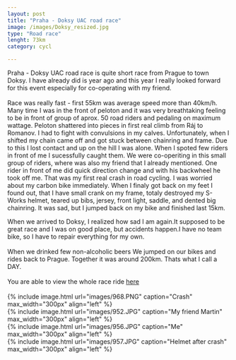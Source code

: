 ```yaml
---
layout: post
title: "Praha - Doksy UAC road race"
image: /images/Doksy_resized.jpg
type: "Road race"
lenght: 73km
category: cycl

---
```


Praha - Doksy UAC road race is quite short race from Prague to town Doksy. I have already did is year ago and this year I really looked forward for this event especially for co-operating with my friend.<br><br>
Race was really fast - first 55km was average speed more than 40km/h. Many time I was in the front of peloton and it was very breathtaking feeling to be in front of group of aprox. 50 road riders and pedaling on maximum wattage. Peloton shattered into pieces in first real climb from Ráj to Romanov. I had to fight with convulsions in my calves. Unfortunately, when I shifted my chain came off and got stuck between chainring and frame. Due to this I lost contact and up on the hill I was alone. When I spoted few riders in front of me I sucessfully caught them. We were co-operiting in this small group of riders, where was also my friend that I already mentioned. One rider in front of me did quick direction change and with his backwheel he took off me. That was my first real crash in road cycling. I was worried about my carbon bike immediately. When I finaly got back on my feet I found out, that I have small crank on my frame, totaly destroyed my S-Works helmet, teared up bibs, jersey, front light, saddle, and dented big chainring. It was sad, but I jumped back on my bike and finished last 15km.

When we arrived to Doksy, I realized how sad I am again.It supposed to be great race and I was on good place, but accidents happen.I have no team bike, so I have to repair everything for my own.
<br><br>
When we drinked few non-alcoholic beers We jumped on our bikes and rides back to Prague. Together it was around 200km. Thats what I call a DAY.
<br><br>
You are able to view the whole race ride [here](https://www.strava.com/activities/2409401604/segments/60782696785)
<br><br>
{% include image.html url="images/968.PNG" caption="Crash" max_width="300px" align="left" %}
<br>
{% include image.html url="images/952.JPG" caption="My friend Martin" max_width="300px" align="left" %}
<br>
{% include image.html url="images/956.JPG" caption="Me" max_width="300px" align="left" %}
<br>
{% include image.html url="images/957.JPG" caption="Helmet after crash" max_width="300px" align="left" %}
